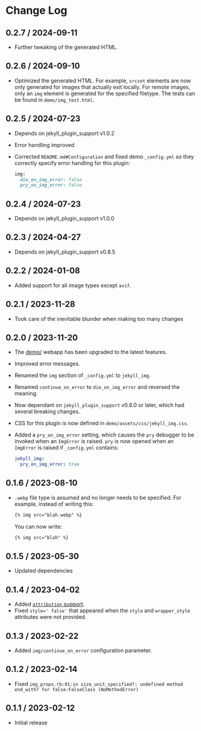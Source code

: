 # Change Log

## 0.2.7 / 2024-09-11

* Further tweaking of the generated HTML.


## 0.2.6 / 2024-09-10

* Optimized the generated HTML.
  For example, `srcset` elements are now only generated for images that actually exit locally.
  For remote images, only an `img` element is generated for the specified filetype.
  The tests can be found in `demo/img_test.html`.


## 0.2.5 / 2024-07-23

* Depends on jekyll_plugin_support v1.0.2
* Error handling improved
* Corrected `README.md#Configuration` and fixed demo `_config.yml`
  so they correctly specify error handling for this plugin:

  ```ruby
  img:
    die_on_img_error: false
    pry_on_img_error: false
  ```


## 0.2.4 / 2024-07-23

* Depends on jekyll_plugin_support v1.0.0


## 0.2.3 / 2024-04-27

* Depends on jekyll_plugin_support v0.8.5


## 0.2.2 / 2024-01-08

* Added support for all image types except `avif`.


## 0.2.1 / 2023-11-28

* Took care of the inevitable blunder when making too many changes


## 0.2.0 / 2023-11-20

* The [demo/](demo/) webapp has been upgraded to the latest features.
* Improved error messages.
* Renamed the `img` section of `_config.yml` to `jekyll_img`.
* Renamed `continue_on_error` to `die_on_img_error` and reversed the meaning.
* Now dependant on `jekyll_plugin_support` v0.8.0 or later, which had several breaking changes.
* CSS for this plugin is now defined in `demo/assets/css/jekyll_img.css`.
* Added a `pry_on_img_error` setting, which causes the `pry` debugger to be invoked when an `ImgError` is raised.
  `pry` is now opened when an `ImgError` is raised if `_config.yml` contains:

  ```yaml
  jekyll_img:
    pry_on_img_error: true
  ```


## 0.1.6 / 2023-08-10

* `.webp` file type is assumed and no longer needs to be specified.
  For example, instead of writing this:

  ```html
  {% img src="blah.webp" %}
  ```

  You can now write:

  ```html
  {% img src="blah" %}
  ```


## 0.1.5 / 2023-05-30

* Updated dependencies


## 0.1.4 / 2023-04-02

* Added [`attribution` support](https://github.com/mslinn/jekyll_plugin_support#subclass-attribution).
* Fixed `style=' false'` that appeared when the `style` and `wrapper_style` attributes were not provided.


## 0.1.3 / 2023-02-22

* Added `img/continue_on_error` configuration parameter.


## 0.1.2 / 2023-02-14

* Fixed `img_props.rb:91:in size_unit_specified?: undefined method end_with? for false:FalseClass (NoMethodError)`


## 0.1.1 / 2023-02-12

* Initial release
